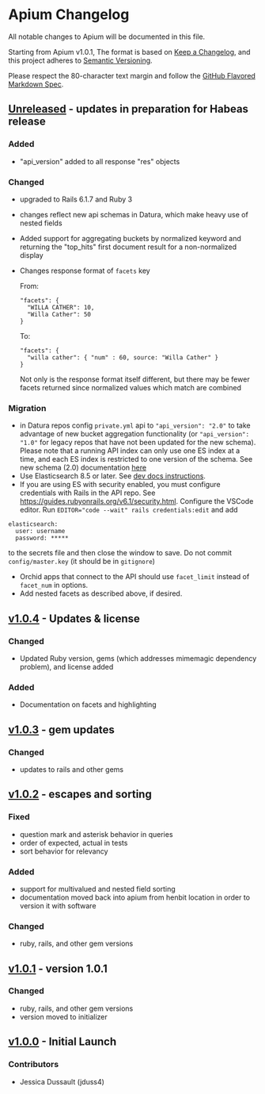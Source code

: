 # Apium Changelog

All notable changes to Apium will be documented in this file.

Starting from Apium v1.0.1, The format is based on [Keep a
Changelog](https://keepachangelog.com/en/1.0.0/), and this project adheres to
[Semantic Versioning](https://semver.org/spec/v2.0.0.html).

Please respect the 80-character text margin and follow the [GitHub Flavored
Markdown Spec](https://github.github.com/gfm/).

<!-- Template - Please preserve this order of sections
## [Unreleased] - Brief description
[Unreleased]: https://github.com/CDRH/api/compare/v#.#.#...dev

### Fixed

### Added

### Changed

### Removed

### Migration

### Deprecated

### Contributors
-->

## [Unreleased] - updates in preparation for Habeas release
[Unreleased]: https://github.com/CDRH/api/compare/v1.0.4...dev

### Added
- "api_version" added to all response "res" objects

### Changed
- upgraded to Rails 6.1.7 and Ruby 3
- changes reflect new api schemas in Datura, which make heavy use of nested fields
- Added support for aggregating buckets by normalized keyword and returning
  the "top_hits" first document result for a non-normalized display
- Changes response format of `facets` key
  
  From:
  ```
  "facets": {
    "WILLA CATHER": 10,
    "Willa Cather": 50
  }
  ```
  To:
  ```
  "facets": {
    "willa cather": { "num" : 60, source: "Willa Cather" }
  }
  ```
  Not only is the response format itself different, but there may be fewer
  facets returned since normalized values which match are combined

### Migration
- in Datura repos config `private.yml` api to `"api_version": "2.0"` to take advantage of new bucket aggregation functionality (or `"api_version": "1.0"` for legacy repos that have not been updated for the new schema). Please note that a running API index can only use one ES index at a time, and each ES index is restricted to one version of the schema. See new schema (2.0) documentation [here](https://github.com/CDRH/datura/docs/schema_v2.md)
- Use Elasticsearch 8.5 or later. See [dev docs instructions](https://github.com/CDRH/cdrh_dev_docs/blob/update_elasticsearch_documentation/publishing/2_basic_requirements.md#downloading-elasticsearch).
- If you are using ES with security enabled, you must configure credentials with Rails in the API repo. See https://guides.rubyonrails.org/v6.1/security.html. Configure the VSCode editor. Run `EDITOR="code --wait" rails credentials:edit` and add
```
elasticsearch:
  user: username
  password: *****
```
to the secrets file and then close the window to save. Do not commit `config/master.key` (it should be in `gitignore`)
- Orchid apps that connect to the API should use `facet_limit` instead of `facet_num` in options.
- Add nested facets as described above, if desired.


## [v1.0.4](https://github.com/CDRH/api/compare/v1.0....v1.0.4) - Updates & license

### Changed
- Updated Ruby version, gems (which addresses mimemagic dependency problem), and
license added

### Added
- Documentation on facets and highlighting

## [v1.0.3](https://github.com/CDRH/api/compare/v1.0.2...v1.0.3) - gem updates

### Changed
- updates to rails and other gems

## [v1.0.2](https://github.com/CDRH/api/compare/v1.0.1...v1.0.2) - escapes and sorting

### Fixed
- question mark and asterisk behavior in queries
- order of expected, actual in tests
- sort behavior for relevancy

### Added
- support for multivalued and nested field sorting
- documentation moved back into apium from henbit location in order to version it with software

### Changed
- ruby, rails, and other gem versions

## [v1.0.1](https://github.com/CDRH/api/compare/v1.00...v1.0.1) - version 1.0.1

### Changed
- ruby, rails, and other gem versions
- version moved to initializer

## [v1.0.0](https://github.com/CDRH/api/tree/v1.0.0) - Initial Launch

### Contributors

- Jessica Dussault (jduss4)

